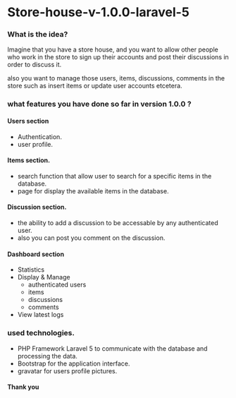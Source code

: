 # Store-house-v-1.0.0-laravel-5

### What is the idea?

Imagine that you have a store house, and you want to allow other people who work in the store to sign up their accounts and post their discussions in order to discuss it. 

also you want to manage those users, items, discussions, comments in the store such as insert items or update user accounts etcetera.

### what features you have done so far in version 1.0.0 ?

#### Users section

* Authentication.
* user profile.

#### Items section.

* search function that allow user to search for a specific items in the database.
* page for display the available items in the database.

#### Discussion section.

* the ability to add a discussion to be accessable by any authenticated user.
* also you can post you comment on the discussion.

#### Dashboard section

* Statistics 
* Display & Manage
  - authenticated users
  - items
  - discussions
  - comments
* View latest logs

### used technologies.

* PHP Framework Laravel 5 to communicate with the database and processing the data.
* Bootstrap for the application interface.
* gravatar for users profile pictures.


#### Thank you 
